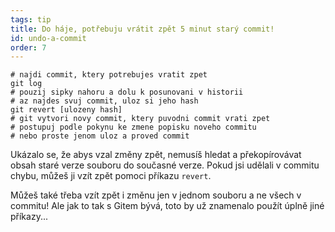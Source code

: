 ```yaml
---
tags: tip
title: Do háje, potřebuju vrátit zpět 5 minut starý commit!
id: undo-a-commit
order: 7
---
```


```git
# najdi commit, ktery potrebujes vratit zpet
git log
# pouzij sipky nahoru a dolu k posunovani v historii
# az najdes svuj commit, uloz si jeho hash
git revert [ulozeny hash]
# git vytvori novy commit, ktery puvodni commit vrati zpet
# postupuj podle pokynu ke zmene popisku noveho commitu
# nebo proste jenom uloz a proved commit
```

Ukázalo se, že abys vzal změny zpět, nemusíš hledat a překopírovávat obsah staré verze souboru do současné verze. Pokud jsi udělali v commitu chybu, můžeš ji vzít zpět pomoci příkazu `revert`. 

Můžeš také třeba vzít zpět i změnu jen v jednom souboru a ne všech v commitu! Ale jak to tak s Gitem bývá, toto by už znamenalo použít úplně jiné příkazy...
